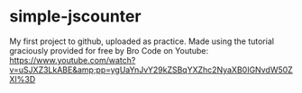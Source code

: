 # simple-jscounter
My first project to github, uploaded as practice. Made using the tutorial graciously provided for free by Bro Code on Youtube: https://www.youtube.com/watch?v=uSJXZ3LkABE&amp;pp=ygUaYnJvY29kZSBqYXZhc2NyaXB0IGNvdW50ZXI%3D

